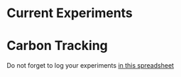 # Current Experiments 


# Carbon Tracking 
Do not forget to log your experiments [in this spreadsheet](https://docs.google.com/spreadsheets/d/1Mk8mYCOF_WxMv-Uv5ThkFs5Ak5B9s9EnRUh1CpykEJ0/edit#gid=0)

